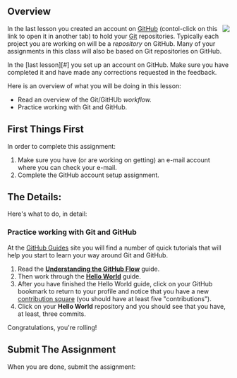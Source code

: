 ---
---

[//]: # ( <p><iframe src="https://douglasurner.github.io/CS-Common/GitHub-GH.2-hello-world/" width="100%" height="666px"></iframe></p> )

[slides]: #
[template]: #

## Overview

<img src="https://imgs.xkcd.com/comics/git.png" align="right"> In the last lesson you created an account on [GitHub][] (contol-click on this link to open it in another tab) to hold your [Git][] repositories. Typically each project you are working on will be a *repository* on GitHub. Many of your assignments in this class will also be based on Git repositories on GitHub.

In the [last lesson][#] you set up an account on GitHub. Make sure you have completed it and have made any corrections requested in the feedback.

Here is an overview of what you will be doing in this lesson:

* Read an overview of the Git/GitHUb *workflow.*
* Practice working with Git and GitHub.

## First Things First

In order to complete this assignment:

1. Make sure you have (or are working on getting) an e-mail account where you can check your e-mail.
1. Complete the GitHub account setup assignment.

## The Details:

Here's what to do, in detail:

### Practice working with Git and GitHub

At the [GitHub Guides][gh-guides] site you will find a number of quick tutorials that will help you start to learn your way around Git and GitHub.

1. Read the **[Understanding the GitHub Flow][gh-flow]** guide.
1. Then work through the **[Hello World][hello-world]** guide.
1. After you have finished the Hello World guide, click on your GitHub bookmark to return to your profile and notice that you have a new [contribution square][gh-squares] (you should have at least five "contributions").
1. Click on your **Hello World** repository and you should see that you have, at least, three commits.

Congratulations, you're rolling!

## Submit The Assignment

When you are done, submit the assignment:

 

[github]: <https://github.com>
[git]: <https://git-scm.com>
[gh-guides]: <https://guides.github.com>
[gh-pages]: <https://pages.github.com>
[hello-world]: <https://guides.github.com/activities/hello-world/>
[gh-flow]: <https://guides.github.com/introduction/flow/>
[setup-gh-pages]: <https://guides.github.com/features/pages/>
[gh-squares]: <https://help.github.com/articles/viewing-contributions-on-your-profile/>
[gfm]: <https://guides.github.com/features/mastering-markdown/>
